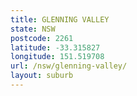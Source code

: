```yaml
---
title: GLENNING VALLEY
state: NSW
postcode: 2261
latitude: -33.315827
longitude: 151.519708
url: /nsw/glenning-valley/
layout: suburb
---
```


